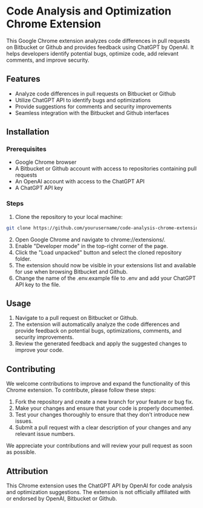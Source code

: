# Code Analysis and Optimization Chrome Extension

This Google Chrome extension analyzes code differences in pull requests on Bitbucket or Github and provides feedback using ChatGPT by OpenAI. It helps developers identify potential bugs, optimize code, add relevant comments, and improve security.

## Features

- Analyze code differences in pull requests on Bitbucket or Github
- Utilize ChatGPT API to identify bugs and optimizations
- Provide suggestions for comments and security improvements
- Seamless integration with the Bitbucket and Github interfaces

## Installation

### Prerequisites

- Google Chrome browser
- A Bitbucket or Github account with access to repositories containing pull requests
- An OpenAI account with access to the ChatGPT API
- A ChatGPT API key

### Steps

1. Clone the repository to your local machine:

```bash
git clone https://github.com/yourusername/code-analysis-chrome-extension.git
```
2. Open Google Chrome and navigate to chrome://extensions/.
3. Enable "Developer mode" in the top-right corner of the page.
4. Click the "Load unpacked" button and select the cloned repository folder.
5. The extension should now be visible in your extensions list and available for use when browsing Bitbucket and Github.
6. Change the name of the .env.example file to .env and add your ChatGPT API key to the file.

## Usage

1. Navigate to a pull request on Bitbucket or Github.
2. The extension will automatically analyze the code differences and provide feedback on potential bugs, optimizations, comments, and security improvements.
3. Review the generated feedback and apply the suggested changes to improve your code.

## Contributing

We welcome contributions to improve and expand the functionality of this Chrome extension. To contribute, please follow these steps:

1. Fork the repository and create a new branch for your feature or bug fix.
2. Make your changes and ensure that your code is properly documented.
3. Test your changes thoroughly to ensure that they don't introduce new issues.
4. Submit a pull request with a clear description of your changes and any relevant issue numbers.

We appreciate your contributions and will review your pull request as soon as possible.

## Attribution
This Chrome extension uses the ChatGPT API by OpenAI for code analysis and optimization suggestions. The extension is not officially affiliated with or endorsed by OpenAI, Bitbucket or Github.


